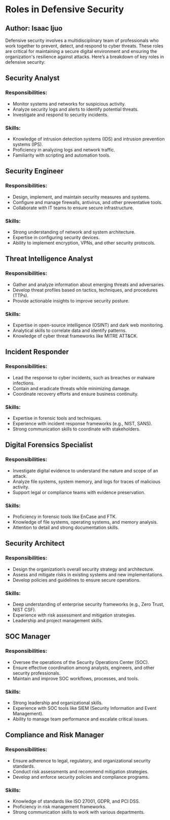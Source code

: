 <!DOCTYPE html>
<html lang="en">
<head>
<meta charset="UTF-8">
<meta name="viewport" content="width=device-width, initial-scale=1.0">
<meta name="title" content="Roles in Defensive Security">
<meta name="description" content="An in-depth exploration of key roles in defensive security to protect organizations against cyber threats.">
<meta name="keywords" content="Defensive Security, Cybersecurity Roles, Security Analyst, SOC Manager, Malware Analyst, Threat Intelligence, Incident Responder">
<meta name="author" content="Isaac Ijuo">
</head>
<body>
<h1>Roles in Defensive Security</h1>
<h2> Author: Isaac Ijuo </h2>
<p>Defensive security involves a multidisciplinary team of professionals who work together to prevent, detect, and respond to cyber threats. These roles are critical for maintaining a secure digital environment and ensuring the organization's resilience against attacks. Here’s a breakdown of key roles in defensive security:</p>

<h2><b>Security Analyst</b></h2>
<h3>Responsibilities:</h3>
<ul>
 <li>Monitor systems and networks for suspicious activity.</li>
<li>Analyze security logs and alerts to identify potential threats.</li>
<li>Investigate and respond to security incidents.</li>
</ul>
<h3>Skills:</h3>
<ul>
<li>Knowledge of intrusion detection systems (IDS) and intrusion prevention systems (IPS).</li>
<li>Proficiency in analyzing logs and network traffic.</li>
 <li>Familiarity with scripting and automation tools.</li>
</ul>

<h2><b>Security Engineer</b></h2>
    <h3>Responsibilities:</h3>
    <ul>
        <li>Design, implement, and maintain security measures and systems.</li>
        <li>Configure and manage firewalls, antivirus, and other preventative tools.</li>
        <li>Collaborate with IT teams to ensure secure infrastructure.</li>
    </ul>
    <h3>Skills:</h3>
    <ul>
        <li>Strong understanding of network and system architecture.</li>
        <li>Expertise in configuring security devices.</li>
        <li>Ability to implement encryption, VPNs, and other security protocols.</li>
    </ul>

<h2><b> Threat Intelligence Analyst</b></h2>
    <h3>Responsibilities:</h3>
    <ul>
        <li>Gather and analyze information about emerging threats and adversaries.</li>
        <li>Develop threat profiles based on tactics, techniques, and procedures (TTPs).</li>
        <li>Provide actionable insights to improve security posture.</li>
    </ul>
    <h3>Skills:</h3>
    <ul>
        <li>Expertise in open-source intelligence (OSINT) and dark web monitoring.</li>
        <li>Analytical skills to correlate data and identify patterns.</li>
        <li>Knowledge of cyber threat frameworks like MITRE ATT&CK.</li>
    </ul>
    <h2><b>Incident Responder</b></h2>
    <h3>Responsibilities:</h3>
    <ul>
        <li>Lead the response to cyber incidents, such as breaches or malware infections.</li>
        <li>Contain and eradicate threats while minimizing damage.</li>
        <li>Coordinate recovery efforts and ensure business continuity.</li>
    </ul>
    <h3>Skills:</h3>
    <ul>
        <li>Expertise in forensic tools and techniques.</li>
        <li>Experience with incident response frameworks (e.g., NIST, SANS).</li>
        <li>Strong communication skills to coordinate with stakeholders.</li>
    </ul>

<h2><b> Digital Forensics Specialist </b></h2>
    <h3>Responsibilities:</h3>
    <ul>
        <li>Investigate digital evidence to understand the nature and scope of an attack.</li>
        <li>Analyze file systems, system memory, and logs for traces of malicious activity.</li>
        <li>Support legal or compliance teams with evidence preservation.</li>
    </ul>
    <h3>Skills:</h3>
    <ul>
        <li>Proficiency in forensic tools like EnCase and FTK.</li>
        <li>Knowledge of file systems, operating systems, and memory analysis.</li>
        <li>Attention to detail and strong documentation skills.</li>
    </ul>

<h2><b> Security Architect</b></h2>
    <h3>Responsibilities:</h3>
    <ul>
        <li>Design the organization’s overall security strategy and architecture.</li>
        <li>Assess and mitigate risks in existing systems and new implementations.</li>
        <li>Develop policies and guidelines to ensure secure operations.</li>
    </ul>
    <h3>Skills:</h3>
    <ul>
        <li>Deep understanding of enterprise security frameworks (e.g., Zero Trust, NIST CSF).</li>
        <li>Experience with risk assessment and mitigation strategies.</li>
        <li>Leadership and project management skills.</li>
    </ul>
  <h2><b> SOC Manager </b></h2>
    <h3>Responsibilities:</h3>
    <ul>
        <li>Oversee the operations of the Security Operations Center (SOC).</li>
        <li>Ensure effective coordination among analysts, engineers, and other security professionals.</li>
        <li>Maintain and improve SOC workflows, processes, and tools.</li>
    </ul>
    <h3>Skills:</h3>
    <ul>
        <li>Strong leadership and organizational skills.</li>
        <li>Experience with SOC tools like SIEM (Security Information and Event Management).</li>
        <li>Ability to manage team performance and escalate critical issues.</li>
    </ul>   
<h2><b> Compliance and Risk Manager </b></h2>
    <h3>Responsibilities:</h3>
    <ul>
        <li>Ensure adherence to legal, regulatory, and organizational security standards.</li>
        <li>Conduct risk assessments and recommend mitigation strategies.</li>
        <li>Develop and enforce security policies and compliance programs.</li>
    </ul>
    <h3>Skills:</h3>
    <ul>
        <li>Knowledge of standards like ISO 27001, GDPR, and PCI DSS.</li>
        <li>Proficiency in risk management frameworks.</li>
        <li>Strong communication skills to work with various departments.</li>
    </ul>
